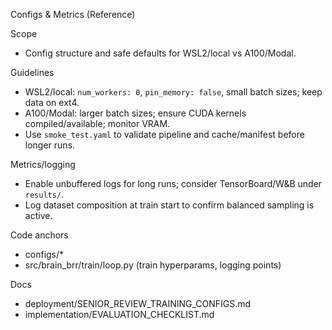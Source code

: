 Configs & Metrics (Reference)

Scope
- Config structure and safe defaults for WSL2/local vs A100/Modal.

Guidelines
- WSL2/local: `num_workers: 0`, `pin_memory: false`, small batch sizes; keep data on ext4.
- A100/Modal: larger batch sizes; ensure CUDA kernels compiled/available; monitor VRAM.
- Use `smoke_test.yaml` to validate pipeline and cache/manifest before longer runs.

Metrics/logging
- Enable unbuffered logs for long runs; consider TensorBoard/W&B under `results/`.
- Log dataset composition at train start to confirm balanced sampling is active.

Code anchors
- configs/*
- src/brain_brr/train/loop.py (train hyperparams, logging points)

Docs
- deployment/SENIOR_REVIEW_TRAINING_CONFIGS.md
- implementation/EVALUATION_CHECKLIST.md
